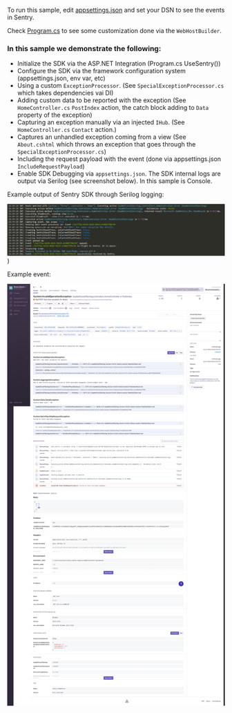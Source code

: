 To run this sample, edit [appsettings.json](appsettings.json) and set your DSN to see the events in Sentry.

Check [Program.cs](Program.cs) to see some customization done via the `WebHostBuilder`.

### In this sample we demonstrate the following:

* Initialize the SDK via the ASP.NET Integration (Program.cs UseSentry())
* Configure the SDK via the framework configuration system (appsettings.json, env var, etc)
* Using a custom `ExceptionProcessor`. (See `SpecialExceptionProcessor.cs` which takes dependencies vai DI)
* Adding custom data to be reported with the exception (See `HomeController.cs` `PostIndex` action, the catch block adding to `Data` property of the exception)
* Capturing an exception manually via an injected `IHub`. (See `HomeController.cs` `Contact` action.)
* Captures an unhandled exception coming from a view (See `About.cshtml` which throws an exception that goes through the `SpecialExceptionProcessor.cs`)
* Including the request payload with the event (done via appsettings.json `IncludeRequestPayload`)
* Enable SDK Debugging via `appsettings.json`. The SDK internal logs are output via Serilog (see screenshot below). In this sample is Console.

Example output of Sentry SDK through Serilog logging:

![SDK log via Serilog](log-output.png))

Example event:

![event](sample-event.png)
